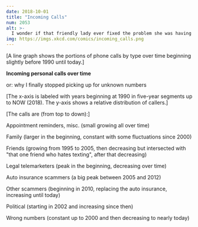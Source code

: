 ```yaml
---
date: 2018-10-01
title: "Incoming Calls"
num: 2053
alt: >-
  I wonder if that friendly lady ever fixed the problem she was having with her headset.
img: https://imgs.xkcd.com/comics/incoming_calls.png
---
```

[A line graph shows the portions of phone calls by type over time beginning slightly before 1990 until today.]

**Incoming personal calls over time**

or: why I finally stopped picking up for unknown numbers

[The x-axis is labeled with years beginning at 1990 in five-year segments up to NOW (2018). The y-axis shows a relative distribution of callers.]

[The calls are (from top to down):]

Appointment reminders, misc. (small growing all over time)

Family (larger in the beginning, constant with some fluctuations since 2000)

Friends (growing from 1995 to 2005, then decreasing but intersected with "that one friend who hates texting", after that decreasing)

Legal telemarketers (peak in the beginning, decreasing over time)

Auto insurance scammers (a big peak between 2005 and 2012)

Other scammers (beginning in 2010, replacing the auto insurance, increasing until today)

Political (starting in 2002 and increasing since then)

Wrong numbers (constant up to 2000 and then decreasing to nearly today)